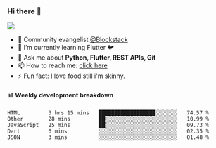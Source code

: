 ### Hi there 👋

<!--
**Aman-zishan/Aman-zishan** is a ✨ _special_ ✨ repository because its `README.md` (this file) appears on your GitHub profile.-->

![](https://github-readme-stats.vercel.app/api?username=Aman-zishan&count_private=true&theme=dark&show_icons=true)




- 🔭 Community evangelist [@Blockstack](https://www.blockstack.org/)
- 🌱 I’m currently learning Flutter :bird:
- 💬 Ask me about **Python, Flutter, REST APIs, Git**
- 📫 How to reach me: [click here](https://www.amanzishan.me)
- ⚡ Fun fact: I love food still i'm skinny.

#### :bar_chart: Weekly development breakdown

<!--START_SECTION:waka-->
```text
HTML         3 hrs 15 mins   ██████████████████░░░░░░░   74.57 % 
Other        28 mins         ██░░░░░░░░░░░░░░░░░░░░░░░   10.99 % 
JavaScript   25 mins         ██░░░░░░░░░░░░░░░░░░░░░░░   09.73 % 
Dart         6 mins          ░░░░░░░░░░░░░░░░░░░░░░░░░   02.35 % 
JSON         3 mins          ░░░░░░░░░░░░░░░░░░░░░░░░░   01.48 %
```
<!--END_SECTION:waka-->

